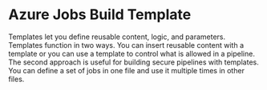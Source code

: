 # Azure Jobs Build Template

Templates let you define reusable content, logic, and parameters. Templates function in two ways. You can insert reusable content with a template or you can use a template to control what is allowed in a pipeline. The second approach is useful for building secure pipelines with templates.
You can define a set of jobs in one file and use it multiple times in other files.
